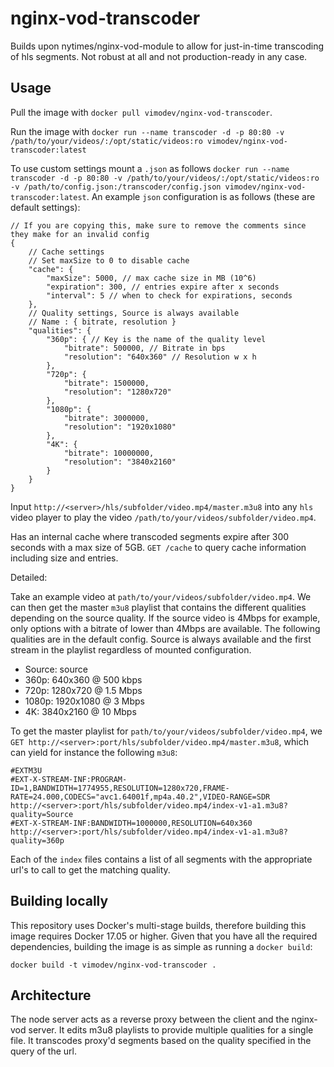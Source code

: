 nginx-vod-transcoder
=======================

Builds upon nytimes/nginx-vod-module to allow for just-in-time transcoding of hls segments. Not robust at all and not production-ready in any case.

Usage
----
Pull the image with `docker pull vimodev/nginx-vod-transcoder`.

Run the image with `docker run --name transcoder -d -p 80:80 -v /path/to/your/videos/:/opt/static/videos:ro vimodev/nginx-vod-transcoder:latest`

To use custom settings mount a `.json` as follows `docker run --name transcoder -d -p 80:80 -v /path/to/your/videos/:/opt/static/videos:ro -v /path/to/config.json:/transcoder/config.json vimodev/nginx-vod-transcoder:latest`. An example `json` configuration is as follows (these are default settings):

```
// If you are copying this, make sure to remove the comments since they make for an invalid config
{
    // Cache settings
    // Set maxSize to 0 to disable cache
    "cache": {
        "maxSize": 5000, // max cache size in MB (10^6)
        "expiration": 300, // entries expire after x seconds
        "interval": 5 // when to check for expirations, seconds
    },
    // Quality settings, Source is always available
    // Name : { bitrate, resolution }
    "qualities": {
        "360p": { // Key is the name of the quality level
            "bitrate": 500000, // Bitrate in bps
            "resolution": "640x360" // Resolution w x h
        },
        "720p": {
            "bitrate": 1500000,
            "resolution": "1280x720"
        },
        "1080p": {
            "bitrate": 3000000,
            "resolution": "1920x1080"
        },
        "4K": {
            "bitrate": 10000000,
            "resolution": "3840x2160"
        }
    }
}
```

Input `http://<server>/hls/subfolder/video.mp4/master.m3u8` into any `hls` video player to play the video `/path/to/your/videos/subfolder/video.mp4`.

Has an internal cache where transcoded segments expire after 300 seconds with a max size of 5GB. `GET /cache` to query cache information including size and entries.


Detailed:


Take an example video at `path/to/your/videos/subfolder/video.mp4`. We can then get the master `m3u8` playlist that contains the different qualities depending on the source quality. If the source video is 4Mbps for example, only options with a bitrate of lower than 4Mbps are available. The following qualities are in the default config. Source is always available and the first stream in the playlist regardless of mounted configuration.
- Source: source
- 360p: 640x360 @ 500 kbps
- 720p: 1280x720 @ 1.5 Mbps
- 1080p: 1920x1080 @ 3 Mbps
- 4K: 3840x2160 @ 10 Mbps

To get the master playlist for `path/to/your/videos/subfolder/video.mp4`, we `GET http://<server>:port/hls/subfolder/video.mp4/master.m3u8`, which can yield for instance the following `m3u8`:

```
#EXTM3U
#EXT-X-STREAM-INF:PROGRAM-ID=1,BANDWIDTH=1774955,RESOLUTION=1280x720,FRAME-RATE=24.000,CODECS="avc1.64001f,mp4a.40.2",VIDEO-RANGE=SDR
http://<server>:port/hls/subfolder/video.mp4/index-v1-a1.m3u8?quality=Source
#EXT-X-STREAM-INF:BANDWIDTH=1000000,RESOLUTION=640x360
http://<server>:port/hls/subfolder/video.mp4/index-v1-a1.m3u8?quality=360p
```

Each of the `index` files contains a list of all segments with the appropriate url's to call to get the matching quality.

Building locally
----------------

This repository uses Docker's multi-stage builds, therefore building this image
requires Docker 17.05 or higher. Given that you have all the required
dependencies, building the image is as simple as running a ``docker build``:

```
docker build -t vimodev/nginx-vod-transcoder .
```

Architecture
-------------
The node server acts as a reverse proxy between the client and the nginx-vod server. It edits m3u8 playlists to provide multiple qualities for a single file. It transcodes proxy'd segments based on the quality specified in the query of the url.
